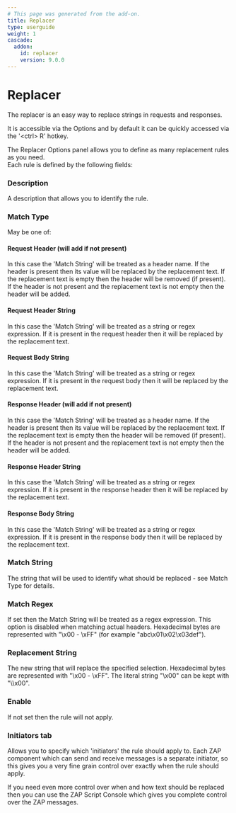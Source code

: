 ```yaml
---
# This page was generated from the add-on.
title: Replacer
type: userguide
weight: 1
cascade:
  addon:
    id: replacer
    version: 9.0.0
---
```


# Replacer

The replacer is an easy way to replace strings in requests and responses.

It is accessible via the Options and by default it can be quickly accessed via the '\<ctrl\> R' hotkey.

The Replacer Options panel allows you to define as many replacement rules as you need.  
Each rule is defined by the following fields:

### Description

A description that allows you to identify the rule.

### Match Type

May be one of:

#### Request Header (will add if not present)

In this case the 'Match String' will be treated as a header name. If the header is present then its value will be replaced by the replacement text. If the replacement text is empty then the header will be removed (if present). If the header is not present and the replacement text is not empty then the header will be added.

#### Request Header String

In this case the 'Match String' will be treated as a string or regex expression. If it is present in the request header then it will be replaced by the replacement text.

#### Request Body String

In this case the 'Match String' will be treated as a string or regex expression. If it is present in the request body then it will be replaced by the replacement text.

#### Response Header (will add if not present)

In this case the 'Match String' will be treated as a header name. If the header is present then its value will be replaced by the replacement text. If the replacement text is empty then the header will be removed (if present). If the header is not present and the replacement text is not empty then the header will be added.

#### Response Header String

In this case the 'Match String' will be treated as a string or regex expression. If it is present in the response header then it will be replaced by the replacement text.

#### Response Body String

In this case the 'Match String' will be treated as a string or regex expression. If it is present in the response body then it will be replaced by the replacement text.

### Match String

The string that will be used to identify what should be replaced - see Match Type for details.

### Match Regex

If set then the Match String will be treated as a regex expression. This option is disabled when matching actual headers. Hexadecimal bytes are represented with "\\x00 - \\xFF" (for example "abc\\x01\\x02\\x03def").

### Replacement String

The new string that will replace the specified selection. Hexadecimal bytes are represented with "\\x00 - \\xFF". The literal string "\\x00" can be kept with "\\\\x00".

### Enable

If not set then the rule will not apply.

### Initiators tab

Allows you to specify which 'initiators' the rule should apply to. Each ZAP component which can send and receive messages is a separate initiator, so this gives you a very fine grain control over exactly when the rule should apply.

If you need even more control over when and how text should be replaced then you can use the ZAP Script Console which
gives you complete control over the ZAP messages.

